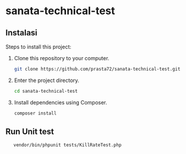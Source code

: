 # sanata-technical-test

## Instalasi

Steps to install this project:

1. Clone this repository to your computer.
   ```bash
   git clone https://github.com/prasta72/sanata-technical-test.git

2. Enter the project directory.
   ```bash
   cd sanata-technical-test

3. Install dependencies using Composer.
   ```bash
   composer install

## Run Unit test
```bash
   vendor/bin/phpunit tests/KillRateTest.php
